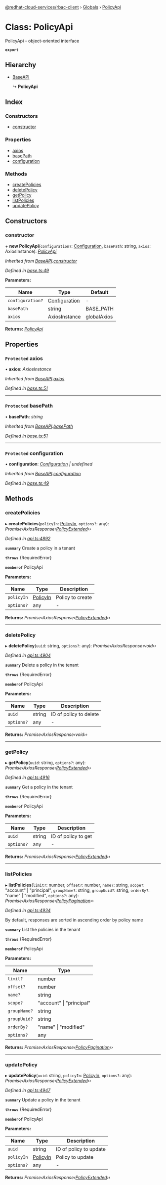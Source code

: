 [@redhat-cloud-services/rbac-client](../README.md) › [Globals](../globals.md) › [PolicyApi](policyapi.md)

# Class: PolicyApi

PolicyApi - object-oriented interface

**`export`** 

## Hierarchy

* [BaseAPI](baseapi.md)

  ↳ **PolicyApi**

## Index

### Constructors

* [constructor](policyapi.md#constructor)

### Properties

* [axios](policyapi.md#protected-axios)
* [basePath](policyapi.md#protected-basepath)
* [configuration](policyapi.md#protected-configuration)

### Methods

* [createPolicies](policyapi.md#createpolicies)
* [deletePolicy](policyapi.md#deletepolicy)
* [getPolicy](policyapi.md#getpolicy)
* [listPolicies](policyapi.md#listpolicies)
* [updatePolicy](policyapi.md#updatepolicy)

## Constructors

###  constructor

\+ **new PolicyApi**(`configuration?`: [Configuration](configuration.md), `basePath`: string, `axios`: AxiosInstance): *[PolicyApi](policyapi.md)*

*Inherited from [BaseAPI](baseapi.md).[constructor](baseapi.md#constructor)*

*Defined in [base.ts:49](https://github.com/RedHatInsights/javascript-clients/blob/master/packages/rbac/base.ts#L49)*

**Parameters:**

Name | Type | Default |
------ | ------ | ------ |
`configuration?` | [Configuration](configuration.md) | - |
`basePath` | string | BASE_PATH |
`axios` | AxiosInstance | globalAxios |

**Returns:** *[PolicyApi](policyapi.md)*

## Properties

### `Protected` axios

• **axios**: *AxiosInstance*

*Inherited from [BaseAPI](baseapi.md).[axios](baseapi.md#protected-axios)*

*Defined in [base.ts:51](https://github.com/RedHatInsights/javascript-clients/blob/master/packages/rbac/base.ts#L51)*

___

### `Protected` basePath

• **basePath**: *string*

*Inherited from [BaseAPI](baseapi.md).[basePath](baseapi.md#protected-basepath)*

*Defined in [base.ts:51](https://github.com/RedHatInsights/javascript-clients/blob/master/packages/rbac/base.ts#L51)*

___

### `Protected` configuration

• **configuration**: *[Configuration](configuration.md) | undefined*

*Inherited from [BaseAPI](baseapi.md).[configuration](baseapi.md#protected-configuration)*

*Defined in [base.ts:49](https://github.com/RedHatInsights/javascript-clients/blob/master/packages/rbac/base.ts#L49)*

## Methods

###  createPolicies

▸ **createPolicies**(`policyIn`: [PolicyIn](../interfaces/policyin.md), `options?`: any): *Promise‹AxiosResponse‹[PolicyExtended](../interfaces/policyextended.md)››*

*Defined in [api.ts:4892](https://github.com/RedHatInsights/javascript-clients/blob/master/packages/rbac/api.ts#L4892)*

**`summary`** Create a policy in a tenant

**`throws`** {RequiredError}

**`memberof`** PolicyApi

**Parameters:**

Name | Type | Description |
------ | ------ | ------ |
`policyIn` | [PolicyIn](../interfaces/policyin.md) | Policy to create |
`options?` | any | - |

**Returns:** *Promise‹AxiosResponse‹[PolicyExtended](../interfaces/policyextended.md)››*

___

###  deletePolicy

▸ **deletePolicy**(`uuid`: string, `options?`: any): *Promise‹AxiosResponse‹void››*

*Defined in [api.ts:4904](https://github.com/RedHatInsights/javascript-clients/blob/master/packages/rbac/api.ts#L4904)*

**`summary`** Delete a policy in the tenant

**`throws`** {RequiredError}

**`memberof`** PolicyApi

**Parameters:**

Name | Type | Description |
------ | ------ | ------ |
`uuid` | string | ID of policy to delete |
`options?` | any | - |

**Returns:** *Promise‹AxiosResponse‹void››*

___

###  getPolicy

▸ **getPolicy**(`uuid`: string, `options?`: any): *Promise‹AxiosResponse‹[PolicyExtended](../interfaces/policyextended.md)››*

*Defined in [api.ts:4916](https://github.com/RedHatInsights/javascript-clients/blob/master/packages/rbac/api.ts#L4916)*

**`summary`** Get a policy in the tenant

**`throws`** {RequiredError}

**`memberof`** PolicyApi

**Parameters:**

Name | Type | Description |
------ | ------ | ------ |
`uuid` | string | ID of policy to get |
`options?` | any | - |

**Returns:** *Promise‹AxiosResponse‹[PolicyExtended](../interfaces/policyextended.md)››*

___

###  listPolicies

▸ **listPolicies**(`limit?`: number, `offset?`: number, `name?`: string, `scope?`: "account" | "principal", `groupName?`: string, `groupUuid?`: string, `orderBy?`: "name" | "modified", `options?`: any): *Promise‹AxiosResponse‹[PolicyPagination](../interfaces/policypagination.md)››*

*Defined in [api.ts:4934](https://github.com/RedHatInsights/javascript-clients/blob/master/packages/rbac/api.ts#L4934)*

By default, responses are sorted in ascending order by policy name

**`summary`** List the policies in the tenant

**`throws`** {RequiredError}

**`memberof`** PolicyApi

**Parameters:**

Name | Type |
------ | ------ |
`limit?` | number |
`offset?` | number |
`name?` | string |
`scope?` | "account" &#124; "principal" |
`groupName?` | string |
`groupUuid?` | string |
`orderBy?` | "name" &#124; "modified" |
`options?` | any |

**Returns:** *Promise‹AxiosResponse‹[PolicyPagination](../interfaces/policypagination.md)››*

___

###  updatePolicy

▸ **updatePolicy**(`uuid`: string, `policyIn`: [PolicyIn](../interfaces/policyin.md), `options?`: any): *Promise‹AxiosResponse‹[PolicyExtended](../interfaces/policyextended.md)››*

*Defined in [api.ts:4947](https://github.com/RedHatInsights/javascript-clients/blob/master/packages/rbac/api.ts#L4947)*

**`summary`** Update a policy in the tenant

**`throws`** {RequiredError}

**`memberof`** PolicyApi

**Parameters:**

Name | Type | Description |
------ | ------ | ------ |
`uuid` | string | ID of policy to update |
`policyIn` | [PolicyIn](../interfaces/policyin.md) | Policy to update |
`options?` | any | - |

**Returns:** *Promise‹AxiosResponse‹[PolicyExtended](../interfaces/policyextended.md)››*
